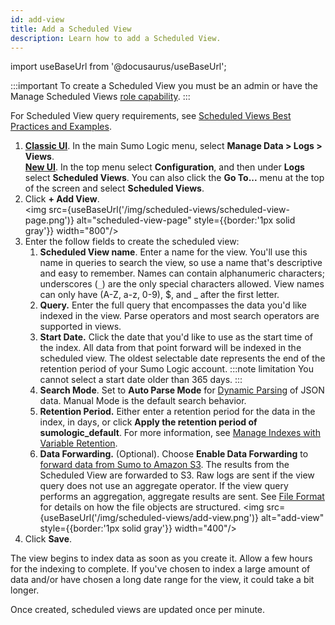 ```yaml
---
id: add-view
title: Add a Scheduled View
description: Learn how to add a Scheduled View.
---
```

import useBaseUrl from '@docusaurus/useBaseUrl';

:::important
To create a Scheduled View you must be an admin or have the Manage Scheduled Views [role capability](/docs/manage/users-roles/users/multi-account-access).
:::

For Scheduled View query requirements, see [Scheduled Views Best Practices and Examples](/docs/manage/views/scheduled-views/best-practices). 

1. [**Classic UI**](/docs/get-started/sumo-logic-ui/). In the main Sumo Logic menu, select **Manage Data > Logs > Views**. <br/>[**New UI**](/docs/get-started/sumo-logic-ui-new/). In the top menu select **Configuration**, and then under **Logs** select **Scheduled Views**. You can also click the **Go To...** menu at the top of the screen and select **Scheduled Views**.
1. Click **+ Add View**. <br/><img src={useBaseUrl('/img/scheduled-views/scheduled-view-page.png')} alt="scheduled-view-page" style={{border:'1px solid gray'}} width="800"/>
1. Enter the follow fields to create the scheduled view:
    1. **Scheduled View name**. Enter a name for the view. You'll use this name in queries to search the view, so use a name that's descriptive and easy to remember. Names can contain alphanumeric characters; underscores (`_`) are the only special characters allowed. View names can only have (A-Z, a-z, 0-9), $, and _ after the first letter.
    1. **Query.** Enter the full query that encompasses the data you'd like indexed in the view. Parse operators and most search operators are supported in views.
    1. **Start Date.** Click the date that you'd like to use as the start time of the index. All data from that point forward will be indexed in the scheduled view. The oldest selectable date represents the end of the retention period of your Sumo Logic account.
        :::note limitation
        You cannot select a start date older than 365 days.
        :::
    1. **Search Mode**. Set to **Auto Parse Mode** for [Dynamic Parsing](/docs/search/get-started-with-search/build-search/dynamic-parsing) of JSON data. Manual Mode is the default search behavior.
    1. **Retention Period.** Either enter a retention period for the data in the index, in days, or click **Apply the retention period of sumologic_default**. For more information, see [Manage Indexes with Variable Retention](/docs/manage/partitions/manage-indexes-variable-retention).
    1. **Data Forwarding.** (Optional). Choose **Enable Data Forwarding** to [forward data from Sumo to Amazon S3](/docs/manage/data-forwarding/amazon-s3-bucket). The results from the Scheduled View are forwarded to S3. Raw logs are sent if the view query does not use an aggregate operator. If the view query performs an aggregation, aggregate results are sent. See [File Format](/docs/manage/data-forwarding/amazon-s3-bucket) for details on how the file objects are structured.
    <img src={useBaseUrl('/img/scheduled-views/add-view.png')} alt="add-view" style={{border:'1px solid gray'}} width="400"/>
1. Click **Save**.

The view begins to index data as soon as you create it. Allow a few hours for the indexing to complete. If you've chosen to index a large amount of data and/or have chosen a long date range for the view, it could take a bit longer.

Once created, scheduled views are updated once per minute. 
